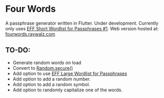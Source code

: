 # Four Words

A passphrase generator written in Flutter. Under development. Currently only uses [EFF Short Wordlist for Passphrases #1](https://www.eff.org/document/eff-short-wordlist-passphrases-1). Web version hosted at: [fourwords.raywalz.com](https://fourwords.raywalz.com)

## TO-DO:
- Generate random words on load
- Convert to [Random.secure()](https://api.dart.dev/stable/2.10.4/dart-math/Random/Random.secure.html)
- Add option to use [EFF Large Wordlist for Passphrases](https://www.eff.org/document/passphrase-wordlists)
- Add option to add a random number.
- Add option to add a random symbol.
- Add option to randomly capitalize one of the words.

